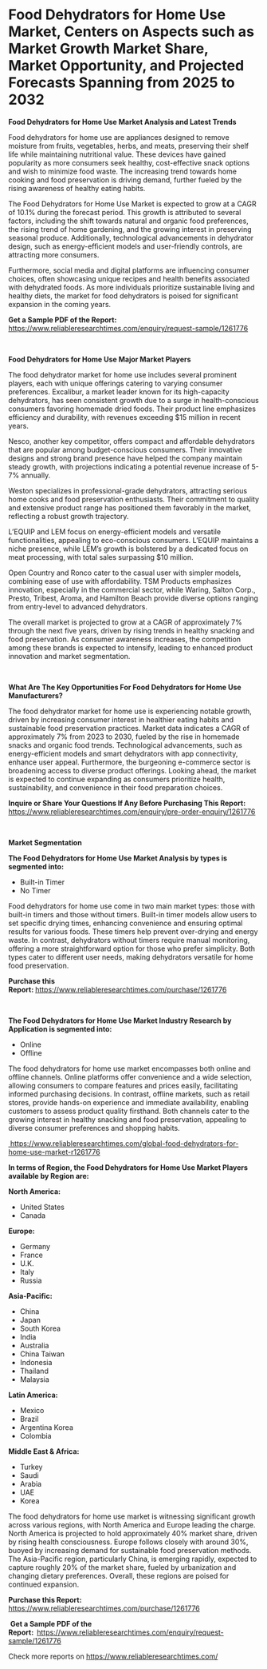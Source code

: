 <p><h1>Food Dehydrators for Home Use Market, Centers on Aspects such as Market Growth Market Share, Market Opportunity, and Projected Forecasts Spanning from 2025 to 2032</h1></p><p><strong>Food Dehydrators for Home Use Market Analysis and Latest Trends</strong></p>
<p><p>Food dehydrators for home use are appliances designed to remove moisture from fruits, vegetables, herbs, and meats, preserving their shelf life while maintaining nutritional value. These devices have gained popularity as more consumers seek healthy, cost-effective snack options and wish to minimize food waste. The increasing trend towards home cooking and food preservation is driving demand, further fueled by the rising awareness of healthy eating habits.</p><p>The Food Dehydrators for Home Use Market is expected to grow at a CAGR of 10.1% during the forecast period. This growth is attributed to several factors, including the shift towards natural and organic food preferences, the rising trend of home gardening, and the growing interest in preserving seasonal produce. Additionally, technological advancements in dehydrator design, such as energy-efficient models and user-friendly controls, are attracting more consumers. </p><p>Furthermore, social media and digital platforms are influencing consumer choices, often showcasing unique recipes and health benefits associated with dehydrated foods. As more individuals prioritize sustainable living and healthy diets, the market for food dehydrators is poised for significant expansion in the coming years.</p></p>
<p><strong>Get a Sample PDF of the Report:&nbsp;</strong> <a href="https://www.reliableresearchtimes.com/enquiry/request-sample/1261776?utm_campaign=2180&utm_medium=2&utm_source=Github&utm_content=ia&utm_term=12042025&utm_id=food-dehydrators-for-home-use">https://www.reliableresearchtimes.com/enquiry/request-sample/1261776</a></p>
<p>&nbsp;</p>
<p><strong>Food Dehydrators for Home Use Major Market Players</strong></p>
<p><p>The food dehydrator market for home use includes several prominent players, each with unique offerings catering to varying consumer preferences. Excalibur, a market leader known for its high-capacity dehydrators, has seen consistent growth due to a surge in health-conscious consumers favoring homemade dried foods. Their product line emphasizes efficiency and durability, with revenues exceeding $15 million in recent years.</p><p>Nesco, another key competitor, offers compact and affordable dehydrators that are popular among budget-conscious consumers. Their innovative designs and strong brand presence have helped the company maintain steady growth, with projections indicating a potential revenue increase of 5-7% annually.</p><p>Weston specializes in professional-grade dehydrators, attracting serious home cooks and food preservation enthusiasts. Their commitment to quality and extensive product range has positioned them favorably in the market, reflecting a robust growth trajectory.</p><p>L’EQUIP and LEM focus on energy-efficient models and versatile functionalities, appealing to eco-conscious consumers. L’EQUIP maintains a niche presence, while LEM’s growth is bolstered by a dedicated focus on meat processing, with total sales surpassing $10 million.</p><p>Open Country and Ronco cater to the casual user with simpler models, combining ease of use with affordability. TSM Products emphasizes innovation, especially in the commercial sector, while Waring, Salton Corp., Presto, Tribest, Aroma, and Hamilton Beach provide diverse options ranging from entry-level to advanced dehydrators.</p><p>The overall market is projected to grow at a CAGR of approximately 7% through the next five years, driven by rising trends in healthy snacking and food preservation. As consumer awareness increases, the competition among these brands is expected to intensify, leading to enhanced product innovation and market segmentation.</p></p>
<p>&nbsp;</p>
<p><strong>What Are The Key Opportunities For Food Dehydrators for Home Use Manufacturers?</strong></p>
<p><p>The food dehydrator market for home use is experiencing notable growth, driven by increasing consumer interest in healthier eating habits and sustainable food preservation practices. Market data indicates a CAGR of approximately 7% from 2023 to 2030, fueled by the rise in homemade snacks and organic food trends. Technological advancements, such as energy-efficient models and smart dehydrators with app connectivity, enhance user appeal. Furthermore, the burgeoning e-commerce sector is broadening access to diverse product offerings. Looking ahead, the market is expected to continue expanding as consumers prioritize health, sustainability, and convenience in their food preparation choices.</p></p>
<p><strong>Inquire or Share Your Questions If Any Before Purchasing This Report:</strong> <a href="https://www.reliableresearchtimes.com/enquiry/pre-order-enquiry/1261776?utm_campaign=2180&utm_medium=2&utm_source=Github&utm_content=ia&utm_term=12042025&utm_id=food-dehydrators-for-home-use">https://www.reliableresearchtimes.com/enquiry/pre-order-enquiry/1261776</a></p>
<p>&nbsp;</p>
<p><strong>Market Segmentation</strong></p>
<p><strong>The Food Dehydrators for Home Use Market Analysis by types is segmented into:</strong></p>
<p><ul><li>Built-in Timer</li><li>No Timer</li></ul></p>
<p><p>Food dehydrators for home use come in two main market types: those with built-in timers and those without timers. Built-in timer models allow users to set specific drying times, enhancing convenience and ensuring optimal results for various foods. These timers help prevent over-drying and energy waste. In contrast, dehydrators without timers require manual monitoring, offering a more straightforward option for those who prefer simplicity. Both types cater to different user needs, making dehydrators versatile for home food preservation.</p></p>
<p><strong>Purchase this Report:&nbsp;</strong><a href="https://www.reliableresearchtimes.com/purchase/1261776?utm_campaign=2180&utm_medium=2&utm_source=Github&utm_content=ia&utm_term=12042025&utm_id=food-dehydrators-for-home-use">https://www.reliableresearchtimes.com/purchase/1261776</a></p>
<p>&nbsp;</p>
<p><strong>The Food Dehydrators for Home Use Market Industry Research by Application is segmented into:</strong></p>
<p><ul><li>Online</li><li>Offline</li></ul></p>
<p><p>The food dehydrators for home use market encompasses both online and offline channels. Online platforms offer convenience and a wide selection, allowing consumers to compare features and prices easily, facilitating informed purchasing decisions. In contrast, offline markets, such as retail stores, provide hands-on experience and immediate availability, enabling customers to assess product quality firsthand. Both channels cater to the growing interest in healthy snacking and food preservation, appealing to diverse consumer preferences and shopping habits.</p></p>
<p><a href="https://www.reliableresearchtimes.com/global-food-dehydrators-for-home-use-market-r1261776?utm_campaign=2180&utm_medium=2&utm_source=Github&utm_content=ia&utm_term=12042025&utm_id=food-dehydrators-for-home-use">&nbsp;https://www.reliableresearchtimes.com/global-food-dehydrators-for-home-use-market-r1261776</a></p>
<p><strong>In terms of Region, the Food Dehydrators for Home Use Market Players available by Region are:</strong></p>
<p>
    <p> <strong> North America: </strong>
        <ul>
            <li>United States</li>
            <li>Canada</li>
        </ul>
        </p> 
    <p> <strong> Europe: </strong>
        <ul>
            <li>Germany</li>
            <li>France</li>
            <li>U.K.</li>
            <li>Italy</li>
            <li>Russia</li>
        </ul>
        </p> 
    <p> <strong> Asia-Pacific: </strong>
        <ul>
            <li>China</li>
            <li>Japan</li>
            <li>South Korea</li>
            <li>India</li>
            <li>Australia</li>
            <li>China Taiwan</li>
            <li>Indonesia</li>
            <li>Thailand</li>
            <li>Malaysia</li>
        </ul>
        </p> 
    <p> <strong> Latin America: </strong>
        <ul>
            <li>Mexico</li>
            <li>Brazil</li>
            <li>Argentina Korea</li>
            <li>Colombia</li>
        </ul>
        </p> 
    <p> <strong> Middle East & Africa: </strong>
        <ul>
            <li>Turkey</li>
            <li>Saudi</li>
            <li>Arabia</li>
            <li>UAE</li>
            <li>Korea</li>
        </ul>
    </p>
    </p>
<p><p>The food dehydrators for home use market is witnessing significant growth across various regions, with North America and Europe leading the charge. North America is projected to hold approximately 40% market share, driven by rising health consciousness. Europe follows closely with around 30%, buoyed by increasing demand for sustainable food preservation methods. The Asia-Pacific region, particularly China, is emerging rapidly, expected to capture roughly 20% of the market share, fueled by urbanization and changing dietary preferences. Overall, these regions are poised for continued expansion.</p></p>
<p><strong>Purchase this Report: </strong><a href="https://www.reliableresearchtimes.com/purchase/1261776?utm_campaign=2180&utm_medium=2&utm_source=Github&utm_content=ia&utm_term=12042025&utm_id=food-dehydrators-for-home-use">https://www.reliableresearchtimes.com/purchase/1261776</a></p>
<p>&nbsp;<strong>Get a Sample PDF of the Report:&nbsp;&nbsp;</strong><a href="https://www.reliableresearchtimes.com/enquiry/request-sample/1261776?utm_campaign=2180&utm_medium=2&utm_source=Github&utm_content=ia&utm_term=12042025&utm_id=food-dehydrators-for-home-use">https://www.reliableresearchtimes.com/enquiry/request-sample/1261776</a></p>
<p><strong></strong></p>
<p>Check more reports on <a href="https://www.reliableresearchtimes.com/?utm_campaign=2180&utm_medium=2&utm_source=Github&utm_content=ia&utm_term=12042025&utm_id=food-dehydrators-for-home-use">https://www.reliableresearchtimes.com/</a></p>